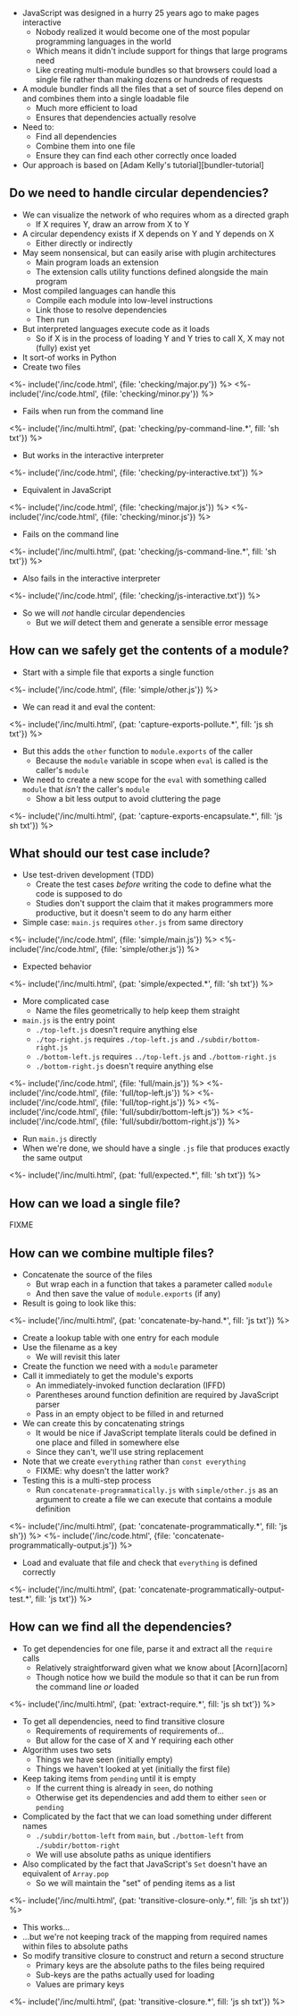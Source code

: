 ---
---

-   JavaScript was designed in a hurry 25 years ago to make pages interactive
    -   Nobody realized it would become one of the most popular programming languages in the world
    -   Which means it didn't include support for things that large programs need
    -   Like creating multi-module bundles so that browsers could load a single file
        rather than making dozens or hundreds of requests
-   A <g key="module_bundler">module bundler</g> finds all the files that a set of source files depend on
    and combines them into a single loadable file
    -   Much more efficient to load
    -   Ensures that dependencies actually resolve
-   Need to:
    -   Find all dependencies
    -   Combine them into one file
    -   Ensure they can find each other correctly once loaded
-   Our approach is based on [Adam Kelly's tutorial][bundler-tutorial]

## Do we need to handle circular dependencies?

-   We can visualize the network of who requires whom as a <g key="directed_graph">directed graph</g>
    -   If X requires Y, draw an arrow from X to Y
-   A <g key="circular_dependency">circular dependency</g> exists if X depends on Y and Y depends on X
    -   Either directly or indirectly
-   May seem nonsensical, but can easily arise with <g key="plugin_architecture">plugin architectures</g>
    -   Main program loads an extension
    -   The extension calls utility functions defined alongside the main program
-   Most <g key="compiled_language">compiled languages</g> can handle this
    -   Compile each module into low-level instructions
    -   <g key="link">Link</g> those to resolve dependencies
    -   Then run
-   But <g key="interpreted_language">interpreted languages</g> execute code as it loads
    -   So if X is in the process of loading Y and Y tries to call X,
        X may not (fully) exist yet
-   It sort-of works in Python
-   Create two files

<%- include('/inc/code.html', {file: 'checking/major.py'}) %>
<%- include('/inc/code.html', {file: 'checking/minor.py'}) %>

-   Fails when run from the command line

<%- include('/inc/multi.html', {pat: 'checking/py-command-line.*', fill: 'sh txt'}) %>

-   But works in the interactive interpreter

<%- include('/inc/code.html', {file: 'checking/py-interactive.txt'}) %>

-   Equivalent in JavaScript

<%- include('/inc/code.html', {file: 'checking/major.js'}) %>
<%- include('/inc/code.html', {file: 'checking/minor.js'}) %>

-   Fails on the command line

<%- include('/inc/multi.html', {pat: 'checking/js-command-line.*', fill: 'sh txt'}) %>

-   Also fails in the interactive interpreter

<%- include('/inc/code.html', {file: 'checking/js-interactive.txt'}) %>

-   So we will *not* handle circular dependencies
    -   But we *will* detect them and generate a sensible error message

## How can we safely get the contents of a module?

-   Start with a simple file that exports a single function

<%- include('/inc/code.html', {file: 'simple/other.js'}) %>

-   We can read it and eval the content:

<%- include('/inc/multi.html', {pat: 'capture-exports-pollute.*', fill: 'js sh txt'}) %>

-   But this adds the `other` function to `module.exports` of the caller
    -   Because the `module` variable in scope when `eval` is called is the caller's `module`
-   We need to create a new scope for the `eval` with something called `module` that *isn't* the caller's `module`
    -   Show a bit less output to avoid cluttering the page

<%- include('/inc/multi.html', {pat: 'capture-exports-encapsulate.*', fill: 'js sh txt'}) %>

## What should our test case include?

-   Use <g key="tdd">test-driven development</g> (TDD)
    -   Create the test cases *before* writing the code to define what the code is supposed to do
    -   Studies don't support the claim that it makes programmers more productive,
        but it doesn't seem to do any harm either
-   Simple case: `main.js` requires `other.js` from same directory

<%- include('/inc/code.html', {file: 'simple/main.js'}) %>
<%- include('/inc/code.html', {file: 'simple/other.js'}) %>

-   Expected behavior

<%- include('/inc/multi.html', {pat: 'simple/expected.*', fill: 'sh txt'}) %>

-   More complicated case
    -   Name the files geometrically to help keep them straight
-   `main.js` is the <g key="entry_point">entry point</g>
    -   `./top-left.js` doesn't require anything else
    -   `./top-right.js` requires `./top-left.js` and `./subdir/bottom-right.js`
    -   `./bottom-left.js` requires `../top-left.js` and `./bottom-right.js`
    -   `./bottom-right.js` doesn't require anything else

<%- include('/inc/code.html', {file: 'full/main.js'}) %>
<%- include('/inc/code.html', {file: 'full/top-left.js'}) %>
<%- include('/inc/code.html', {file: 'full/top-right.js'}) %>
<%- include('/inc/code.html', {file: 'full/subdir/bottom-left.js'}) %>
<%- include('/inc/code.html', {file: 'full/subdir/bottom-right.js'}) %>

-   Run `main.js` directly
-   When we're done, we should have a single `.js` file that produces exactly the same output

<%- include('/inc/multi.html', {pat: 'full/expected.*', fill: 'sh txt'}) %>

## How can we load a single file?

FIXME

## How can we combine multiple files?

-   Concatenate the source of the files
    -   But wrap each in a function that takes a parameter called `module`
    -   And then save the value of `module.exports` (if any)
-   Result is going to look like this:

<%- include('/inc/multi.html', {pat: 'concatenate-by-hand.*', fill: 'js txt'}) %>

-   Create a lookup table with one entry for each module
-   Use the filename as a key
    -   We will revisit this later
-   Create the function we need with a `module` parameter
-   Call it immediately to get the module's exports
    -   An <g key="iifd">immediately-invoked function declaration</g> (IFFD)
    -   Parentheses around function definition are required by JavaScript parser
    -   Pass in an empty object to be filled in and returned
-   We can create this by concatenating strings
    -   It would be nice if JavaScript template literals could be defined in one place
        and filled in somewhere else
    -   Since they can't, we'll use string replacement
-   Note that we create `everything` rather than `const everything`
    -   FIXME: why doesn't the latter work?
-   Testing this is a multi-step process
    -   Run `concatenate-programmatically.js` with `simple/other.js` as an argument
        to create a file we can execute that contains a module definition

<%- include('/inc/multi.html', {pat: 'concatenate-programmatically.*', fill: 'js sh'}) %>
<%- include('/inc/code.html', {file: 'concatenate-programmatically-output.js'}) %>

-   Load and evaluate that file and check that `everything` is defined correctly

<%- include('/inc/multi.html', {pat: 'concatenate-programmatically-output-test.*', fill: 'js txt'}) %>

## How can we find all the dependencies?

-   To get dependencies for one file, parse it and extract all the `require` calls
    -   Relatively straightforward given what we know about [Acorn][acorn]
    -   Though notice how we build the module so that it can be run from the command line *or* loaded

<%- include('/inc/multi.html', {pat: 'extract-require.*', fill: 'js sh txt'}) %>

-   To get all dependencies, need to find <g key="transitive_closure">transitive closure</g>
    -   Requirements of requirements of requirements of...
    -   But allow for the case of X and Y requiring each other
-   Algorithm uses two sets
    -   Things we have seen (initially empty)
    -   Things we haven't looked at yet (initially the first file)
-   Keep taking items from `pending` until it is empty
    -   If the current thing is already in `seen`, do nothing
    -   Otherwise get its dependencies and add them to either `seen` or `pending`
-   Complicated by the fact that we can load something under different names
    -   `./subdir/bottom-left` from `main`, but `./bottom-left` from `./subdir/bottom-right`
    -   We will use <g key="absolute_path">absolute paths</a> as unique identifiers
-   Also complicated by the fact that JavaScript's `Set` doesn't have an equivalent of `Array.pop`
    -   So we will maintain the "set" of pending items as a list

<%- include('/inc/multi.html', {pat: 'transitive-closure-only.*', fill: 'js sh txt'}) %>

-   This works...
-   ...but we're not keeping track of the mapping from required names within files to absolute paths
-   So modify transitive closure to construct and return a second structure
    -   Primary keys are the absolute paths to the files being required
    -   Sub-keys are the paths actually used for loading
    -   Values are primary keys

<%- include('/inc/multi.html', {pat: 'transitive-closure.*', fill: 'js sh txt'}) %>
